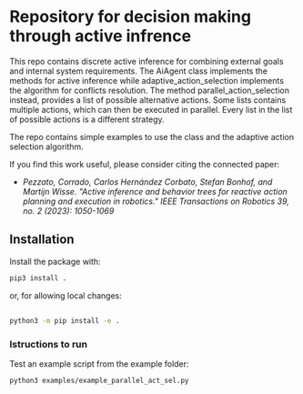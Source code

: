 # Repository for decision making through active infrence

This repo contains discrete active inference for combining external goals and internal system requirements. The AiAgent class implements the methods for active inference while adaptive_action_selection implements the algorithm for conflicts resolution. The method parallel_action_selection instead, provides a list of possible alternative actions. Some lists contains multiple actions, which can then be executed in parallel. Every list in the list of possible actions is a different strategy.

The repo contains simple examples to use the class and the adaptive action selection algorithm. 

If you find this work useful, please consider citing the connected paper: 

- *Pezzato, Corrado, Carlos Hernández Corbato, Stefan Bonhof, and Martijn Wisse. "Active inference and behavior trees for reactive action planning and execution in robotics." IEEE Transactions on Robotics 39, no. 2 (2023): 1050-1069*

## Installation
Install the package with:
````bash
pip3 install .
````

or, for allowing local changes:
##
````bash
python3 -m pip install -e .
````

### Istructions to run
Test an example script from the example folder:

````bash
python3 examples/example_parallel_act_sel.py
````

